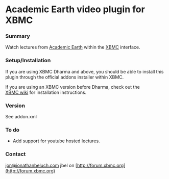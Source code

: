 Academic Earth video plugin for XBMC
====================================

### Summary

Watch lectures from [Academic Earth](http://academicearth.org) within 
the [XBMC](http://xbmc.org) interface.

### Setup/Installation

If you are using XBMC Dharma and above, you should be able to install
this plugin through the official addons installer within XBMC. 

If you are using an XBMC version before Dharma, check out the  
[XBMC wiki](http://wiki.xbmc.org/?title=HOW-TO_install_and_use_plugins_in_XBMC)
for installation instructions.

### Version

See addon.xml

### To do

* Add support for youtube hosted lectures.

### Contact

jon@jonathanbeluch.com
jbel on [http://forum.xbmc.org](http://forum.xbmc.org)
